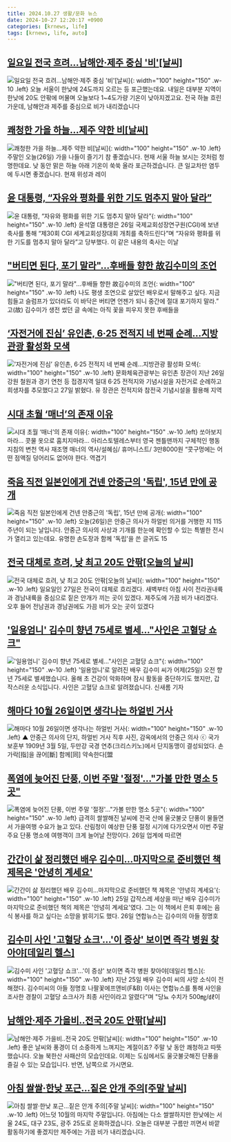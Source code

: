 ```yaml
---
title: 2024.10.27 생활/문화 뉴스
date: 2024-10-27 12:20:17 +0900
categories: [krnews, life]
tags: [krnews, life, auto]
---
```

## [일요일 전국 흐려…남해안·제주 중심 '비'[날씨]](https://n.news.naver.com/mnews/article/448/0000485218)

![일요일 전국 흐려…남해안·제주 중심 '비'[날씨]](https://mimgnews.pstatic.net/image/origin/448/2024/10/26/485218.jpg?type=nf220_150){: width="100" height="150" .w-10 .left}
오늘 서울이 한낮에 24도까지 오르는 등 포근했는데요. 내일은 대부분 지역이 한낮에 20도 안팎에 머물며 오늘보다 1~4도가량 기온이 낮아지겠고요. 전국 하늘 흐린 가운데, 남해안과 제주를 중심으로 비가 내리겠습니다

## [쾌청한 가을 하늘…제주 약한 비[날씨]](https://n.news.naver.com/mnews/article/055/0001200769)

![쾌청한 가을 하늘…제주 약한 비[날씨]](https://mimgnews.pstatic.net/image/origin/055/2024/10/26/1200769.jpg?type=nf220_150){: width="100" height="150" .w-10 .left}
주말인 오늘(26일) 가을 나들이 즐기기 참 좋겠습니다. 현재 서울 하늘 보시는 것처럼 청명한데요. 낮 동안 맑은 하늘 아래 기온이 쑥쑥 올라 포근하겠습니다. 큰 일교차만 염두에 두시면 좋겠습니다. 현재 위성과 레이

## [윤 대통령, “자유와 평화를 위한 기도 멈추지 말아 달라”](https://n.news.naver.com/mnews/article/005/0001734075)

![윤 대통령, “자유와 평화를 위한 기도 멈추지 말아 달라”](https://mimgnews.pstatic.net/image/origin/005/2024/10/26/1734075.jpg?type=nf220_150){: width="100" height="150" .w-10 .left}
윤석열 대통령은 26일 국제교회성장연구원(CGI)에 보낸 축사를 통해 “제30회 CGI 세계교회성장대회 개최를 축하드린다”며 “자유와 평화를 위한 기도를 멈추지 말아 달라”고 당부했다. 이 같은 내용의 축사는 이날

## ["버티면 된다, 포기 말라"…후배들 향한 故김수미의 조언](https://n.news.naver.com/mnews/article/015/0005049271)

!["버티면 된다, 포기 말라"…후배들 향한 故김수미의 조언](https://mimgnews.pstatic.net/image/origin/015/2024/10/26/5049271.jpg?type=nf220_150){: width="100" height="150" .w-10 .left}
나도 평생 조연으로 살았던 배우로서 말해주고 싶다. 지금 힘들고 슬럼프가 있더라도 이 바닥은 버티면 언젠가 되니 중간에 절대 포기하지 말라.” 고(故) 김수미가 생전 썼던 글 속에는 아직 꽃을 피우지 못한 후배들을

## [‘자전거에 진심’ 유인촌, 6·25 전적지 네 번째 순례…지방관광 활성화 모색](https://n.news.naver.com/mnews/article/011/0004407450)

![‘자전거에 진심’ 유인촌, 6·25 전적지 네 번째 순례…지방관광 활성화 모색](https://mimgnews.pstatic.net/image/origin/011/2024/10/27/4407450.jpg?type=nf220_150){: width="100" height="150" .w-10 .left}
문화체육관광부는 유인촌 장관이 지난 26일 강원 철원과 경기 연천 등 접경지역 일대 6·25 전적지와 기념시설을 자전거로 순례하고 희생자를 추모했다고 27일 밝혔다. 유 장관은 전적지와 참전국 기념시설을 활용해 지역

## [시대 초월 ‘매너’의 존재 이유](https://n.news.naver.com/mnews/article/022/0003980201)

![시대 초월 ‘매너’의 존재 이유](https://mimgnews.pstatic.net/image/origin/022/2024/10/26/3980201.jpg?type=nf220_150){: width="100" height="150" .w-10 .left}
쏘아보지마라… 콧물 옷으로 훔치지마라… 아리스토텔레스부터 영국 젠틀맨까지 구체적인 행동 지침의 변천 역사 재조명 매너의 역사/설혜심/ 휴머니스트/ 3만8000원 “콧구멍에는 어떤 점액질 덩어리도 없어야 한다. 역겹기

## [죽음 직전 일본인에게 건넨 안중근의 '독립', 15년 만에 공개](https://n.news.naver.com/mnews/article/057/0001849633)

![죽음 직전 일본인에게 건넨 안중근의 '독립', 15년 만에 공개](https://mimgnews.pstatic.net/image/origin/057/2024/10/26/1849633.jpg?type=nf220_150){: width="100" height="150" .w-10 .left}
오늘(26일)은 안중근 의사가 하얼빈 의거를 거행한 지 115주년이 되는 날입니다. 안중근 의사의 사상과 기개를 한눈에 확인할 수 있는 특별한 전시가 열리고 있는데요. 유명한 손도장과 함께 '독립'을 쓴 글귀도 15

## [전국 대체로 흐려, 낮 최고 20도 안팎[오늘의 날씨]](https://n.news.naver.com/mnews/article/629/0000332484)

![전국 대체로 흐려, 낮 최고 20도 안팎[오늘의 날씨]](https://mimgnews.pstatic.net/image/origin/629/2024/10/27/332484.jpg?type=nf220_150){: width="100" height="150" .w-10 .left}
일요일인 27일은 전국이 대체로 흐리겠다. 새벽부터 아침 사이 전라권내륙과 경남내륙을 중심으로 짙은 안개가 끼는 곳이 있겠다. 제주도에 가끔 비가 내리겠다. 오후 들어 전남권과 경남권에도 가끔 비가 오는 곳이 있겠다

## ['일용엄니' 김수미 향년 75세로 별세…"사인은 고혈당 쇼크"](https://n.news.naver.com/mnews/article/422/0000689142)

!['일용엄니' 김수미 향년 75세로 별세…"사인은 고혈당 쇼크"](https://mimgnews.pstatic.net/image/origin/422/2024/10/26/689142.jpg?type=nf220_150){: width="100" height="150" .w-10 .left}
'일용엄니'로 알려진 배우 김수미 씨가 어제(25일) 오전 향년 75세로 별세했습니다. 올해 초 건강이 악화하며 잠시 활동을 중단하기도 했지만, 갑작스러운 소식입니다. 사인은 고혈당 쇼크로 알려졌습니다. 신새롬 기자

## [해마다 10월 26일이면 생각나는 하얼빈 거사](https://n.news.naver.com/mnews/article/047/0002450198)

![해마다 10월 26일이면 생각나는 하얼빈 거사](https://mimgnews.pstatic.net/image/origin/047/2024/10/26/2450198.jpg?type=nf220_150){: width="100" height="150" .w-10 .left}
▲ 안중근 의사의 단지, 하얼빈 거사 직후 사진, 감옥에서의 안중근 의사 ⓒ 국가보훈부 1909년 3월 5일, 두만강 국경 연추(크리스키노)에서 단지동맹이 결성되었다. 손가락[指]을 끊어[斷] 함께[同] 약속한다[盟

## [폭염에 늦어진 단풍, 이번 주말 '절정'…"가볼 만한 명소 5곳"](https://n.news.naver.com/mnews/article/015/0005049260)

![폭염에 늦어진 단풍, 이번 주말 '절정'…"가볼 만한 명소 5곳"](https://mimgnews.pstatic.net/image/origin/015/2024/10/26/5049260.jpg?type=nf220_150){: width="100" height="150" .w-10 .left}
급격히 쌀쌀해진 날씨에 전국 산에 울긋불긋 단풍이 물들면서 가을여행 수요가 늘고 있다. 산림청이 예상한 단풍 절정 시기에 다가오면서 이번 주말 주요 단풍 명소에 여행객이 크게 늘어날 전망이다. 26일 업계에 따르면

## [간간이 삶 정리했던 배우 김수미…마지막으로 준비했던 책 제목은 '안녕히 계세요'](https://n.news.naver.com/mnews/article/277/0005490363)

![간간이 삶 정리했던 배우 김수미…마지막으로 준비했던 책 제목은 '안녕히 계세요'](https://mimgnews.pstatic.net/image/origin/277/2024/10/26/5490363.jpg?type=nf220_150){: width="100" height="150" .w-10 .left}
25일 갑작스레 세상을 떠난 배우 김수미가 마지막으로 준비했던 책의 제목은 '안녕히 계세요'였다. 그는 이 책에서 은퇴 후에는 음식 봉사를 하고 싶다는 소망을 밝히기도 했다. 26일 연합뉴스는 김수미의 아들 정명호

## [김수미 사인 '고혈당 쇼크'...'이 증상' 보이면 즉각 병원 찾아야[데일리 헬스]](https://n.news.naver.com/mnews/article/119/0002885714)

![김수미 사인 '고혈당 쇼크'...'이 증상' 보이면 즉각 병원 찾아야[데일리 헬스]](https://mimgnews.pstatic.net/image/origin/119/2024/10/26/2885714.jpg?type=nf220_150){: width="100" height="150" .w-10 .left}
지난 25일 배우 김수미 씨의 사망 소식이 전해졌다. 김수미씨의 아들 정명호 나팔꽃에프앤비(F&B) 이사는 연합뉴스를 통해 사인을 조사한 경찰이 고혈당 쇼크사가 최종 사인이라고 알렸다"며 "당뇨 수치가 500㎎/㎗이

## [남해안·제주 가을비‥전국 20도 안팎[날씨]](https://n.news.naver.com/mnews/article/214/0001382608)

![남해안·제주 가을비‥전국 20도 안팎[날씨]](https://mimgnews.pstatic.net/image/origin/214/2024/10/26/1382608.jpg?type=nf220_150){: width="100" height="150" .w-10 .left}
좋은 날씨와 풍경이 더 소중하게 느껴지는 계절이죠? 주말 낮 동안 쾌청하고 따뜻했습니다. 오늘 북한산 사패산의 모습인데요. 이제는 도심에서도 울긋불긋해진 단풍을 즐길 수 있는 모습입니다. 반면, 남쪽으로 가시면요.

## [아침 쌀쌀·한낮 포근…짙은 안개 주의[주말 날씨]](https://n.news.naver.com/mnews/article/056/0011825953)

![아침 쌀쌀·한낮 포근…짙은 안개 주의[주말 날씨]](https://mimgnews.pstatic.net/image/origin/056/2024/10/26/11825953.jpg?type=nf220_150){: width="100" height="150" .w-10 .left}
어느덧 10월의 마지막 주말입니다. 아침에는 다소 쌀쌀하지만 한낮에는 서울 24도, 대구 23도, 광주 25도로 온화하겠습니다. 오늘은 대부분 구름만 끼면서 바깥 활동하기에 좋겠지만 제주에는 가끔 비가 내리겠습니다.

